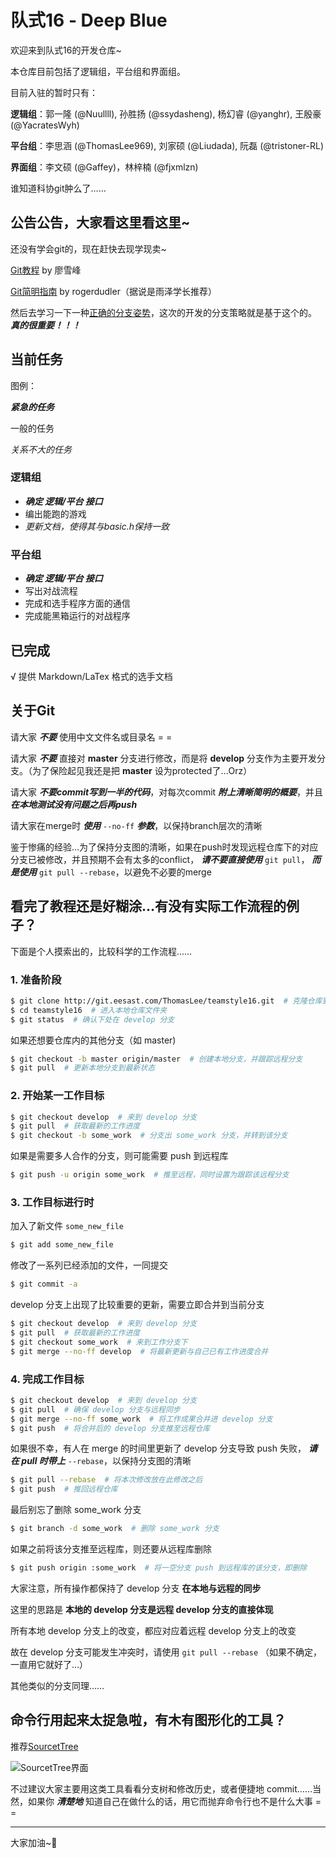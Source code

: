 # 队式16 - Deep Blue

欢迎来到队式16的开发仓库~

本仓库目前包括了逻辑组，平台组和界面组。

目前入驻的暂时只有：

**逻辑组**：郭一隆 (@Nuullll), 孙胜扬 (@ssydasheng), 杨幻睿 (@yanghr), 王殷豪 (@YacratesWyh)

**平台组**：李思涵 (@ThomasLee969), 刘家硕 (@Liudada), 阮磊 (@tristoner-RL)

**界面组**：李文硕 (@Gaffey)，林梓楠 (@fjxmlzn)

谁知道科协git肿么了……


## 公告公告，大家看这里看这里~

还没有学会git的，现在赶快去现学现卖~

[Git教程](http://www.liaoxuefeng.com/wiki/0013739516305929606dd18361248578c67b8067c8c017b000) by 廖雪峰

[Git简明指南](http://rogerdudler.github.io/git-guide/index.zh.html) by rogerdudler（据说是雨泽学长推荐）

然后去学习一下一种[正确的分支姿势](http://www.ruanyifeng.com/blog/2012/07/git.html)，这次的开发的分支策略就是基于这个的。 ***真的很重要！！！***


## 当前任务
图例：

***紧急的任务***

一般的任务

*关系不大的任务*

### 逻辑组
* ***确定 逻辑/平台 接口***
* 编出能跑的游戏
* *更新文档，使得其与basic.h保持一致*

### 平台组
* ***确定 逻辑/平台 接口***
* 写出对战流程
* 完成和选手程序方面的通信
* 完成能黑箱运行的对战程序

## 已完成
√ 提供 Markdown/LaTex 格式的选手文档

## 关于Git
请大家 ***不要*** 使用中文文件名或目录名 = =

请大家 ***不要*** 直接对 **master** 分支进行修改，而是将 **develop** 分支作为主要开发分支。（为了保险起见我还是把 **master** 设为protected了…Orz）

请大家 ***不要commit写到一半的代码***，对每次commit ***附上清晰简明的概要***，并且 ***在本地测试没有问题之后再push***

请大家在merge时 ***使用*** `--no-ff` ***参数***，以保持branch层次的清晰

鉴于惨痛的经验…为了保持分支图的清晰，如果在push时发现远程仓库下的对应分支已被修改，并且预期不会有太多的conflict， ***请不要直接使用*** `git pull`， ***而是使用*** `git pull --rebase`，以避免不必要的merge


## 看完了教程还是好糊涂…有没有实际工作流程的例子？

下面是个人摸索出的，比较科学的工作流程……

### 1. 准备阶段

```bash
$ git clone http://git.eesast.com/ThomasLee/teamstyle16.git  # 克隆仓库到当前目录下
$ cd teamstyle16  # 进入本地仓库文件夹
$ git status  # 确认下处在 develop 分支
```

如果还想要仓库内的其他分支（如 master)
```bash
$ git checkout -b master origin/master  # 创建本地分支，并跟踪远程分支
$ git pull  # 更新本地分支到最新状态
```


### 2. 开始某一工作目标

```bash
$ git checkout develop  # 来到 develop 分支
$ git pull  # 获取最新的工作进度
$ git checkout -b some_work  # 分支出 some_work 分支，并转到该分支
```

如果是需要多人合作的分支，则可能需要 push 到远程库
```bash
$ git push -u origin some_work  # 推至远程，同时设置为跟踪该远程分支
```


### 3. 工作目标进行时

加入了新文件 `some_new_file`
```bash
$ git add some_new_file
```

修改了一系列已经添加的文件，一同提交
```bash
$ git commit -a
```

develop 分支上出现了比较重要的更新，需要立即合并到当前分支
```bash
$ git checkout develop  # 来到 develop 分支
$ git pull  # 获取最新的工作进度
$ git checkout some_work  # 来到工作分支下
$ git merge --no-ff develop  # 将最新更新与自己已有工作进度合并
```


### 4. 完成工作目标
```bash
$ git checkout develop  # 来到 develop 分支
$ git pull  # 确保 develop 分支与远程同步
$ git merge --no-ff some_work  # 将工作成果合并进 develop 分支
$ git push  # 将合并后的 develop 分支推至远程仓库
```

如果很不幸，有人在 merge 的时间里更新了 develop 分支导致 push 失败， ***请在 pull 时带上*** `--rebase`，以保持分支图的清晰
```bash
$ git pull --rebase  # 将本次修改放在此修改之后
$ git push  # 推回远程仓库
```

最后别忘了删除 some_work 分支
```bash
$ git branch -d some_work  # 删除 some_work 分支
```

如果之前将该分支推至远程库，则还要从远程库删除
```bash
$ git push origin :some_work  # 将一空分支 push 到远程库的该分支，即删除
```


大家注意，所有操作都保持了 develop 分支 **在本地与远程的同步**

这里的思路是 **本地的 develop 分支是远程 develop 分支的直接体现**

所有本地 develop 分支上的改变，都应对应着远程 develop 分支上的改变

故在 develop 分支可能发生冲突时，请使用 `git pull --rebase` （如果不确定，一直用它就好了…）

其他类似的分支同理……


## 命令行用起来太捉急啦，有木有图形化的工具？

推荐[SourcetTree](http://www.sourcetreeapp.com)

![SourcetTree界面](http://www.sourcetreeapp.com/images/sourcetree-hero-mac-log.png)

不过建议大家主要用这类工具看看分支树和修改历史，或者便捷地 commit……当然，如果你 ***清楚地*** 知道自己在做什么的话，用它而抛弃命令行也不是什么大事 = =

---------------------------------------------------------------------

大家加油~🙏
